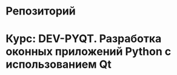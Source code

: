 # Репозиторий 
# Курс: DEV-PYQT. Разработка оконных приложений Python c использованием Qt

```commandline

```



